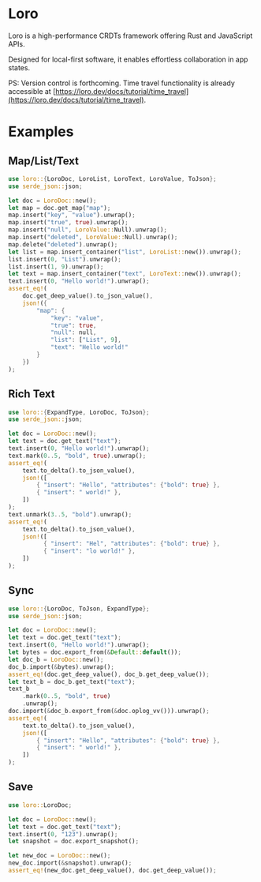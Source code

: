 # Loro 

Loro is a high-performance CRDTs framework offering Rust and JavaScript APIs. 

Designed for local-first software, it enables effortless collaboration in app states. 

PS: Version control is forthcoming. Time travel functionality is already accessible at [https://loro.dev/docs/tutorial/time_travel](https://loro.dev/docs/tutorial/time_travel).

# Examples

## Map/List/Text

```rust
use loro::{LoroDoc, LoroList, LoroText, LoroValue, ToJson};
use serde_json::json;

let doc = LoroDoc::new();
let map = doc.get_map("map");
map.insert("key", "value").unwrap();
map.insert("true", true).unwrap();
map.insert("null", LoroValue::Null).unwrap();
map.insert("deleted", LoroValue::Null).unwrap();
map.delete("deleted").unwrap();
let list = map.insert_container("list", LoroList::new()).unwrap();
list.insert(0, "List").unwrap();
list.insert(1, 9).unwrap();
let text = map.insert_container("text", LoroText::new()).unwrap();
text.insert(0, "Hello world!").unwrap();
assert_eq!(
    doc.get_deep_value().to_json_value(),
    json!({
        "map": {
            "key": "value",
            "true": true,
            "null": null,
            "list": ["List", 9],
            "text": "Hello world!"
        }
    })
);
```

## Rich Text

```rust
use loro::{ExpandType, LoroDoc, ToJson};
use serde_json::json;

let doc = LoroDoc::new();
let text = doc.get_text("text");
text.insert(0, "Hello world!").unwrap();
text.mark(0..5, "bold", true).unwrap();
assert_eq!(
    text.to_delta().to_json_value(),
    json!([
        { "insert": "Hello", "attributes": {"bold": true} },
        { "insert": " world!" },
    ])
);
text.unmark(3..5, "bold").unwrap();
assert_eq!(
    text.to_delta().to_json_value(),
    json!([
          { "insert": "Hel", "attributes": {"bold": true} },
          { "insert": "lo world!" },
    ])
);
```

## Sync

```rust
use loro::{LoroDoc, ToJson, ExpandType};
use serde_json::json;

let doc = LoroDoc::new();
let text = doc.get_text("text");
text.insert(0, "Hello world!").unwrap();
let bytes = doc.export_from(&Default::default());
let doc_b = LoroDoc::new();
doc_b.import(&bytes).unwrap();
assert_eq!(doc.get_deep_value(), doc_b.get_deep_value());
let text_b = doc_b.get_text("text");
text_b
    .mark(0..5, "bold", true)
    .unwrap();
doc.import(&doc_b.export_from(&doc.oplog_vv())).unwrap();
assert_eq!(
    text.to_delta().to_json_value(),
    json!([
        { "insert": "Hello", "attributes": {"bold": true} },
        { "insert": " world!" },
    ])
);
```

## Save

```rust
use loro::LoroDoc;

let doc = LoroDoc::new();
let text = doc.get_text("text");
text.insert(0, "123").unwrap();
let snapshot = doc.export_snapshot();

let new_doc = LoroDoc::new();
new_doc.import(&snapshot).unwrap();
assert_eq!(new_doc.get_deep_value(), doc.get_deep_value());
```
